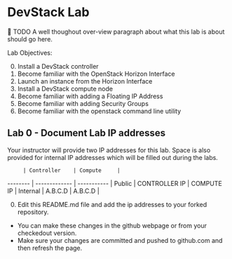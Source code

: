 # DevStack Lab

:red_circle: TODO A well thoughout over-view paragraph about what this lab is about should go here.

Lab Objectives:

  0. Install a DevStack controller
  0. Become familiar with the OpenStack Horizon Interface
  0. Launch an instance from the Horizon Interface
  0. Install a DevStack compute node
  0. Become familiar with adding a Floating IP Address
  0. Become familiar with adding Security Groups
  0. Become familiar with the openstack command line utility

## Lab 0 - Document Lab IP addresses
 
Your instructor will provide two IP addresses for this lab. 
Space is also provided for internal IP addresses which will be filled out during the labs.

         | Controller    | Compute     |
-------- | ------------- | ----------- |
Public   | CONTROLLER IP | COMPUTE IP  |
Internal | A.B.C.D       | A.B.C.D     |

0. Edit this README.md file and add the ip addresses to your forked repository.
  * You can make these changes in the github webpage or from your checkedout version.
  * Make sure your changes are committed and pushed to github.com and then refresh the page.
